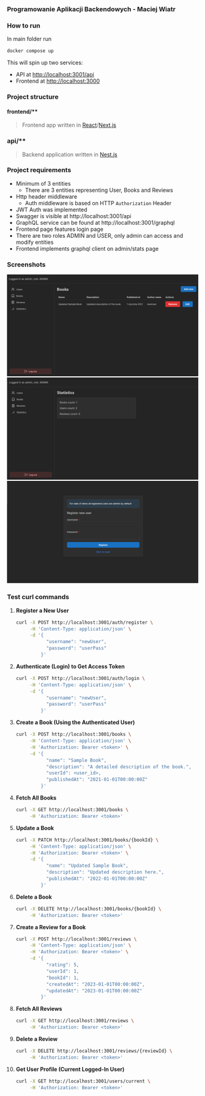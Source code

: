 ### Programowanie Aplikacji Backendowych - Maciej Wiatr

### How to run

In main folder run

```sh
docker compose up
```

This will spin up two services:

- API at [http://localhost:3001/api](http://localhost:3001/api)
- Frontend at [http://localhost:3000](http://localhost:300)

### Project structure

#### frontend/\*\*

> Frontend app written in [React](https://react.dev/)/[Next.js](https://nextjs.org/)

### api/\*\*

> Backend application written in [Nest.js](https://nestjs.com/)

### Project requirements

- Minimum of 3 entities
  - There are 3 entities representing User, Books and Reviews
- Http header middleware
  - Auth middleware is based on HTTP `Authorization` Header
- JWT Auth was implemented
- Swagger is visible at http://localhost:3001/api
- GraphQL service can be found at http://localhost:3001/graphql
- Frontend page features login page
- There are two roles ADMIN and USER, only admin can access and modify entities
- Frontend implements graphql client on admin/stats page

### Screenshots

<img src="./.repo/screen1.png" width="500">
<img src="./.repo/screen2.png" width="500">
<img src="./.repo/screen3.png" width="500">

### Test curl commands

1. **Register a New User**

   ```bash
   curl -X POST http://localhost:3001/auth/register \
        -H 'Content-Type: application/json' \
        -d '{
              "username": "newUser",
              "password": "userPass"
            }'
   ```

2. **Authenticate (Login) to Get Access Token**

   ```bash
   curl -X POST http://localhost:3001/auth/login \
        -H 'Content-Type: application/json' \
        -d '{
              "username": "newUser",
              "password": "userPass"
            }'
   ```

3. **Create a Book (Using the Authenticated User)**

   ```bash
   curl -X POST http://localhost:3001/books \
        -H 'Content-Type: application/json' \
        -H 'Authorization: Bearer <token>' \
        -d '{
              "name": "Sample Book",
              "description": "A detailed description of the book.",
              "userId": <user_id>,
              "publishedAt": "2021-01-01T00:00:00Z"
            }'
   ```

4. **Fetch All Books**

   ```bash
   curl -X GET http://localhost:3001/books \
        -H 'Authorization: Bearer <token>'
   ```

5. **Update a Book**

   ```bash
   curl -X PATCH http://localhost:3001/books/{bookId} \
        -H 'Content-Type: application/json' \
        -H 'Authorization: Bearer <token>' \
        -d '{
              "name": "Updated Sample Book",
              "description": "Updated description here.",
              "publishedAt": "2022-01-01T00:00:00Z"
            }'
   ```

6. **Delete a Book**

   ```bash
   curl -X DELETE http://localhost:3001/books/{bookId} \
        -H 'Authorization: Bearer <token>'
   ```

7. **Create a Review for a Book**

   ```bash
   curl -X POST http://localhost:3001/reviews \
        -H 'Content-Type: application/json' \
        -H 'Authorization: Bearer <token>' \
        -d '{
              "rating": 5,
              "userId": 1,
              "bookId": 1,
              "createdAt": "2023-01-01T00:00:00Z",
              "updatedAt": "2023-01-01T00:00:00Z"
            }'
   ```

8. **Fetch All Reviews**

   ```bash
   curl -X GET http://localhost:3001/reviews \
        -H 'Authorization: Bearer <token>'
   ```

9. **Delete a Review**

   ```bash
   curl -X DELETE http://localhost:3001/reviews/{reviewId} \
        -H 'Authorization: Bearer <token>'
   ```

10. **Get User Profile (Current Logged-In User)**
    ```bash
    curl -X GET http://localhost:3001/users/current \
         -H 'Authorization: Bearer <token>'
    ```

